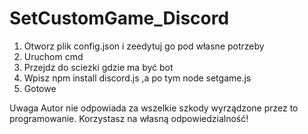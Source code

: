 # SetCustomGame_Discord

1. Otworz plik config.json i zeedytuj go pod własne potrzeby
2. Uruchom cmd
3. Przejdz do sciezki gdzie ma być bot
4. Wpisz npm install discord.js ,a po tym node setgame.js
5. Gotowe


Uwaga Autor nie odpowiada za wszelkie szkody wyrządzone przez to programowanie. Korzystasz na własną odpowiedzialność!
